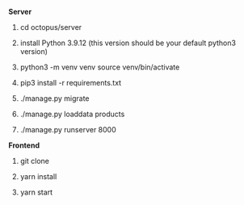 **Server**

1) cd octopus/server

2) install Python 3.9.12 (this version should be your default python3 version)

3) python3 -m venv venv
source venv/bin/activate

4) pip3 install -r requirements.txt

5) ./manage.py migrate

6) ./manage.py loaddata products

7) ./manage.py runserver 8000

**Frontend**
1) git clone <repository name>
  
2) yarn install
  
3) yarn start
